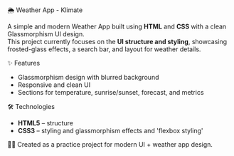  🌦️ Weather App - Klimate

A simple and modern Weather App built using **HTML** and **CSS** with a clean Glassmorphism UI design.  
This project currently focuses on the **UI structure and styling**, showcasing frosted-glass effects, a search bar, and layout for weather details.  

 ✨ Features
- Glassmorphism design with blurred background  
- Responsive and clean UI  
- Sections for temperature, sunrise/sunset, forecast, and metrics  

 🛠️ Technologies
- **HTML5** – structure  
- **CSS3** – styling and glassmorphism effects  and 'flexbox styling'

👨‍💻 Created as a practice project for modern UI + weather app design.
